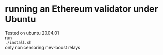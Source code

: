 # running an Ethereum validator under Ubuntu
Tested on ubuntu 20.04.01  
run  
`./install.sh`  
only non censoring mev-boost relays  
